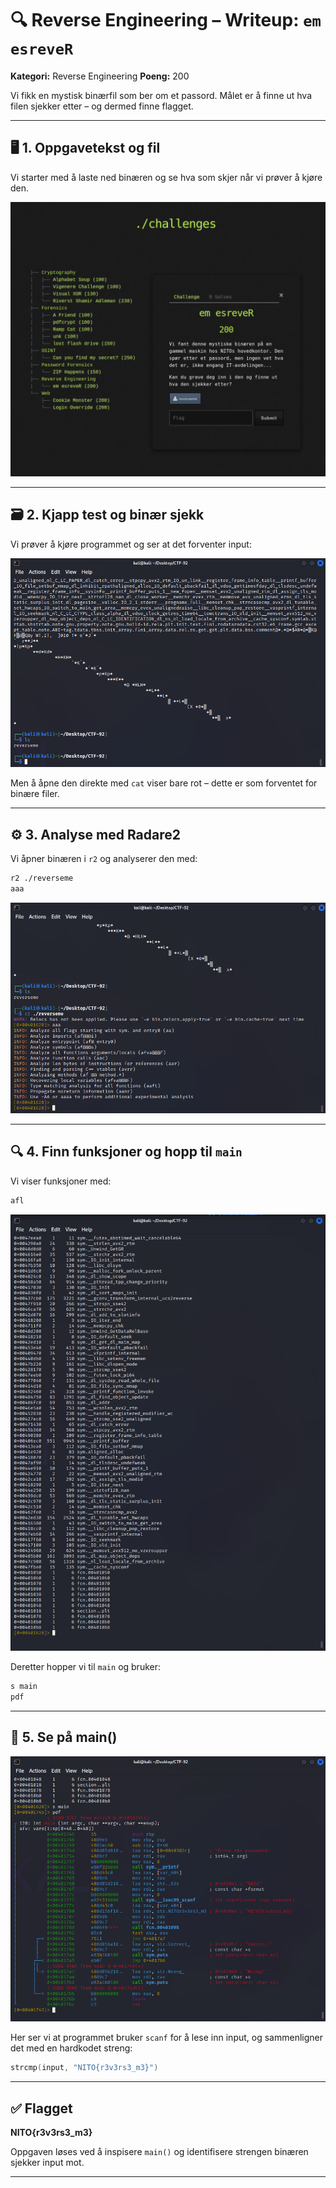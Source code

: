 # 🔍 Reverse Engineering – Writeup: `em esreveR`

**Kategori:** Reverse Engineering
**Poeng:** 200

Vi fikk en mystisk binærfil som ber om et passord. Målet er å finne ut hva filen sjekker etter – og dermed finne flagget.

---

## 🖥️ 1. Oppgavetekst og fil

Vi starter med å laste ned binæren og se hva som skjer når vi prøver å kjøre den.

![Oppgavevisning](assets/Reverse-Me.png)

---

## 🗃️ 2. Kjapp test og binær sjekk

Vi prøver å kjøre programmet og ser at det forventer input:

![Kjøre binær](assets/Reverse-Me-1.png)

Men å åpne den direkte med `cat` viser bare rot – dette er som forventet for binære filer.

---

## ⚙️ 3. Analyse med Radare2

Vi åpner binæren i `r2` og analyserer den med:

```bash
r2 ./reverseme
aaa
```

![r2 analyse](assets/Reverse-Me-2.png)

---

## 🔍 4. Finn funksjoner og hopp til `main`

Vi viser funksjoner med:

```bash
afl
```

![afl resultat](assets/Reverse-Me-3.png)

Deretter hopper vi til `main` og bruker:

```bash
s main
pdf
```

---

## 📖 5. Se på main()

![main disassembly](assets/Reverse-Me-5.png)

Her ser vi at programmet bruker `scanf` for å lese inn input, og sammenligner det med en hardkodet streng:

```c
strcmp(input, "NITO{r3v3rs3_m3}")
```

---

## ✅ Flagget

**NITO{r3v3rs3\_m3}**

Oppgaven løses ved å inspisere `main()` og identifisere strengen binæren sjekker input mot.

---
